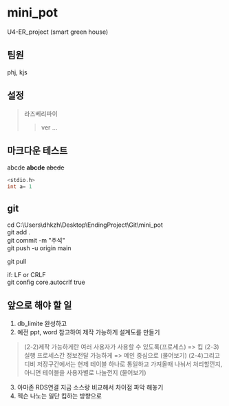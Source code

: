 # mini_pot
U4-ER_project (smart green house)

## 팀원
phj, kjs

## 설정
>라즈베리파이
>> ver ...

## 마크다운 테스트
abcde
**abcde**
~~abcde~~
```c++
<stdio.h>
int a= 1
```

## git 
cd C:\Users\dhkzh\Desktop\EndingProject\Git\mini_pot  
git add .  
git commit -m "주석"  
git push -u origin main  
  
git pull  
  

if: LF or CRLF  
git config core.autocrlf true  

## 앞으로 해야 할 일 
1. db_limite 완성하고
2. 예전 ppt, word 참고하여 제작 가능하게 설계도를 만들기
> (2-2)제작 가능하게란 여러 사용자가 사용할 수 있도록(프로세스) => 킵 
> (2-3)실행 프로세스간 정보전달 가능하게 => 메인 중심으로 (물어보기)
> (2-4)그리고 디비 저장구간에서는 현제 테이블 하나로 통일하고 가져올때 나눠서 처리할껀지, 아니면 테이블을 사용자별로 나눌껀지 (물어보기)
3. 아마존 RDS연결 지금 소스랑 비교해서 차이점 파악 해놓기
4. 젝슨 나노는 일단 킵하는 방향으로 

